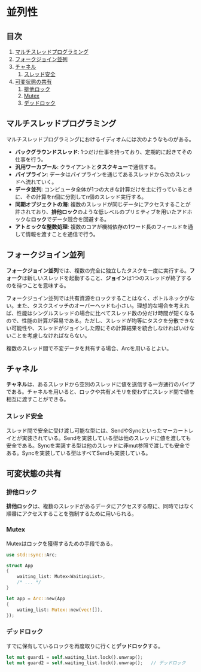 # 並列性


## 目次

1. [マルチスレッドプログラミング](#マルチスレッドプログラミング)
1. [フォークジョイン並列](#フォークジョイン並列)
1. [チャネル](#チャネル)
	1. [スレッド安全](#スレッド安全)
1. [可変状態の共有](#可変状態の共有)
	1. [排他ロック](#排他ロック)
	1. [Mutex](#mutex)
	1. [デッドロック](#デッドロック)


## マルチスレッドプログラミング

マルチスレッドプログラミングにおけるイディオムには次のようなものがある。

- **バックグラウンドスレッド**: 1つだけ仕事を持っており、定期的に起きてその仕事を行う。
- **汎用ワーカプール**: クライアントと**タスクキュー**で通信する。
- **パイプライン**: データはパイプラインを通じてあるスレッドから次のスレッドへ流れていく。
- **データ並列**: コンピュータ全体が1つの大きな計算だけを主に行っているときに、その計算をn個に分割してn個のスレッド実行する。
- **同期オブジェクトの海**: 複数のスレッドが同じデータにアクセスすることが許されており、**排他ロック**のような低レベルのプリミティブを用いたアドホックな**ロック**でデータ競合を回避する。
- **アトミックな整数処理**: 複数のコアが機械依存の1ワード長のフィールドを通して情報を渡すことを通信で行う。


## フォークジョイン並列

**フォークジョイン並列**では、複数の完全に独立したタスクを一度に実行する。**フォーク**は新しいスレッドを起動すること、**ジョイン**は1つのスレッドが終了するのを待つことを意味する。

フォークジョイン並列では共有資源をロックすることはなく、ボトルネックがない。また、タスクスイッチのオーバーヘッドも小さい。理想的な場合を考えれば、性能はシングルスレッドの場合に比べてスレッド数の分だけ時間が短くなるので、性能の計算が容易である。ただし、スレッドが均等にタスクを分散できない可能性や、スレッドがジョインした際にその計算結果を統合しなければいけないことを考慮しなければならない。

複数のスレッド間で不変データを共有する場合、Arcを用いるとよい。


## チャネル

**チャネル**は、あるスレッドから空別のスレッドに値を送信する一方通行のパイプである。チャネルを用いると、ロックや共有メモリを使わずにスレッド間で値を相互に渡すことができる。

### スレッド安全

スレッド間で安全に受け渡し可能な型には、SendやSyncといったマーカートレイとが実装されている。Sendを実装している型は他のスレッドに値を渡しても安全である。Syncを実装する型は他のスレッドに非mut参照で渡しても安全である。Syncを実装している型はすべてSendも実装している。


## 可変状態の共有

### 排他ロック

**排他ロック**は、複数のスレッドがあるデータにアクセスする際に、同時ではなく順番にアクセスすることを強制するために用いられる。

### Mutex

Mutexはロックを獲得するための手段である。

```rust
use std::sync::Arc;

struct App
{
    waiting_list: Mutex<WaitingList>,
    /* ... */
}

let app = Arc::new(App
{
    wating_list: Mutex::new(vec![]),
});
```

### デッドロック

すでに保有しているロックを再度取りに行くと**デッドロック**する。

```rust
let mut guard1 = self.waiting_list.lock().unwrap();
let mut guard2 = self.waiting_list.lock().unwrap();   // デッドロック
```
